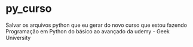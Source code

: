 # py_curso
Salvar os arquivos python que eu gerar do novo curso que estou fazendo
Programação em Python do básico ao avançado da udemy - Geek University
